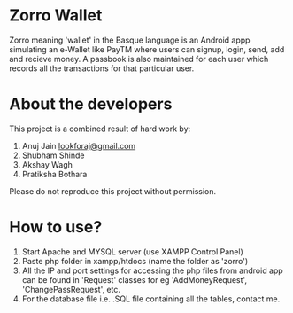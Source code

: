 # Zorro Wallet
Zorro meaning 'wallet' in the Basque language is an Android appp simulating an e-Wallet like PayTM where users can signup, login, send, add and recieve money. A passbook is also maintained for each user which records all the transactions for that particular user.

# About the developers
This project is a combined result of hard work by:

1. Anuj Jain			lookforaj@gmail.com
2. Shubham Shinde
3. Akshay Wagh
4. Pratiksha Bothara

Please do not reproduce this project without permission.


# How to use?
1. Start Apache and MYSQL server (use XAMPP Control Panel)
2. Paste php folder in xampp/htdocs (name the folder as 'zorro')
3. All the IP and port settings for accessing the php files from android app can be found in 'Request' classes for eg 'AddMoneyRequest', 'ChangePassRequest', etc.
4. For the database file i.e. .SQL file containing all the tables, contact me.
